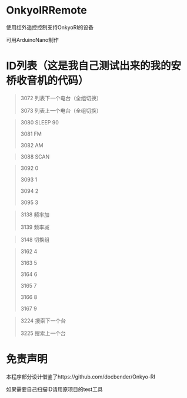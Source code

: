 # OnkyoIRRemote

使用红外遥控控制支持OnkyoRI的设备

可用ArduinoNano制作

# ID列表（这是我自己测试出来的我的安桥收音机的代码）

> 3072	列表下一个电台（全组切换）
> 
> 3073	列表上一个电台（全组切换）

> 3080	SLEEP 90
> 
> 3081	FM
> 
> 3082	AM

> 3088	SCAN

> 3092	0
> 
> 3093	1
> 
> 3094	2
> 
> 3095	3

> 3138	频率加
> 
> 3139	频率减

> 3148	切换组

> 3162	4
> 
> 3163	5
> 
> 3164	6
> 
> 3165	7
> 
> 3166	8
> 
> 3167	9

> 3224	搜索下一个台
> 
> 3225	搜索上一个台

# 免责声明

本程序部分设计借鉴了https://github.com/docbender/Onkyo-RI

如果需要自己扫描ID请用原项目的test工具
